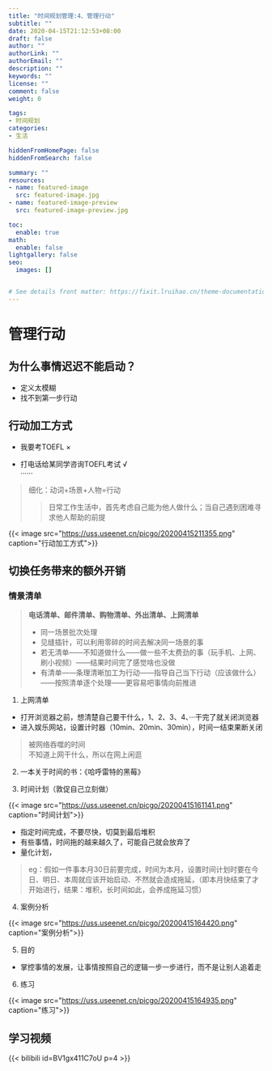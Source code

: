 ```yaml
---
title: "时间规划管理:4、管理行动"
subtitle: ""
date: 2020-04-15T21:12:53+08:00
draft: false
author: ""
authorLink: ""
authorEmail: ""
description: ""
keywords: ""
license: ""
comment: false
weight: 0

tags:
- 时间规划
categories:
- 生活

hiddenFromHomePage: false
hiddenFromSearch: false

summary: ""
resources:
- name: featured-image
  src: featured-image.jpg
- name: featured-image-preview
  src: featured-image-preview.jpg

toc:
  enable: true
math:
  enable: false
lightgallery: false
seo:
  images: []


# See details front matter: https://fixit.lruihao.cn/theme-documentation-content/#front-matter
---
```


<!--more-->
# 管理行动

## 为什么事情迟迟不能启动？

- 定义太模糊
- 找不到第一步行动

<!--more-->

## 行动加工方式

- 我要考TOEFL			×

- 打电话给某同学咨询TOEFL考试            √  
······

> 细化：动词+场景+人物=行动
>
>> 日常工作生活中，首先考虑自己能为他人做什么；当自己遇到困难寻求他人帮助的前提

<!-- ![行动加工方式](https://uss.useenet.cn/picgo/20200415211355.png) -->
{{< image src="https://uss.useenet.cn/picgo/20200415211355.png" caption="行动加工方式">}}

## 切换任务带来的额外开销

### 情景清单
>**电话清单、邮件清单、购物清单、外出清单、上网清单**
> - 同一场景批次处理
> - 见缝插针，可以利用零碎的时间去解决同一场景的事
> - 若无清单——不知道做什么——做一些不太费劲的事（玩手机、上网、刷小视频）——结果时间完了感觉啥也没做
> - 有清单——条理清晰加工为行动——指导自己当下行动（应该做什么）——按照清单逐个处理——更容易吧事情向前推进

1. 上网清单

- 打开浏览器之前，想清楚自己要干什么，1、2、3、4、···干完了就关闭浏览器
- 进入娱乐网站，设置计时器（10min、20min、30min），时间一结束果断关闭

>被网络吞噬的时间  
>不知道上网干什么，所以在网上闲逛

2. 一本关于时间的书：《哈呼雷特的黑莓》

3. 时间计划（敦促自己立刻做）

<!-- ![时间计划](https://uss.useenet.cn/picgo/20200415161141.png) -->
{{< image src="https://uss.useenet.cn/picgo/20200415161141.png" caption="时间计划">}}

- 指定时间完成，不要尽快，切莫到最后堆积
- 有些事情，时间拖的越来越久了，可能自己就会放弃了
- 量化计划，

> eg：假如一件事本月30日前要完成，时间为本月，设置时间计划时要在今日、明日、本周就应该开始启动、不然就会造成拖延，（即本月快结束了才开始进行，结果：堆积，长时间如此，会养成拖延习惯）

4. 案例分析

<!-- ![案例分析](https://uss.useenet.cn/picgo/20200415164420.png) -->
{{< image src="https://uss.useenet.cn/picgo/20200415164420.png" caption="案例分析">}}

5. 目的  
- 掌控事情的发展，让事情按照自己的逻辑一步一步进行，而不是让别人追着走

6. 练习

<!-- ![image-20200415164932849](https://uss.useenet.cn/picgo/20200415164935.png) -->
{{< image src="https://uss.useenet.cn/picgo/20200415164935.png" caption="练习">}}


## **学习视频**
{{< bilibili id=BV1gx411C7oU p=4 >}}
